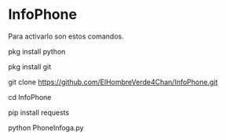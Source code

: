 # InfoPhone

Para activarlo son estos comandos.

pkg install python

pkg install git

git clone https://github.com/ElHombreVerde4Chan/InfoPhone.git 

cd InfoPhone

pip install requests

python PhoneInfoga.py

